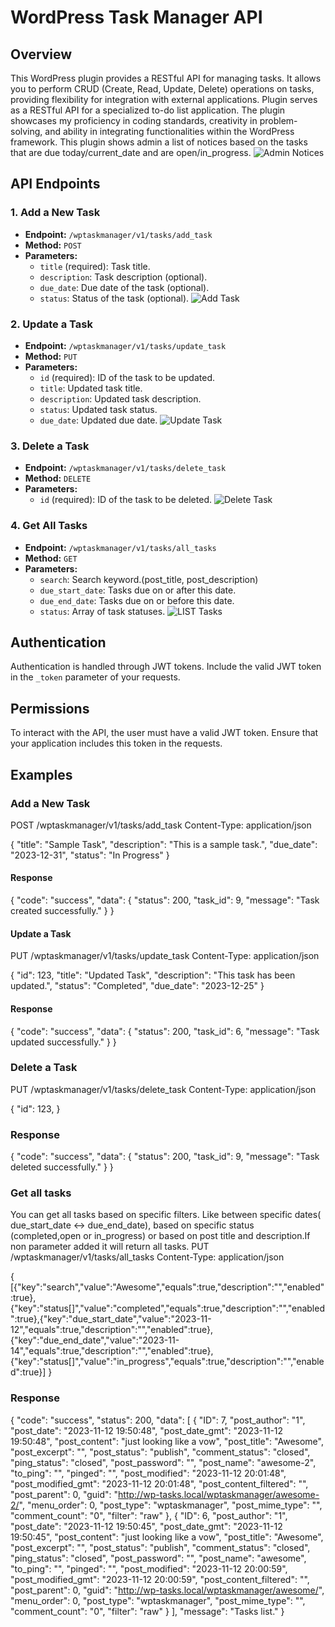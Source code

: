 
# WordPress Task Manager API

## Overview

This WordPress plugin provides a RESTful API for managing tasks. It allows you to perform CRUD (Create, Read, Update, Delete) operations on tasks, providing flexibility for integration with external applications.
Plugin serves as a RESTful API for a specialized to-do list application. The plugin  showcases my proficiency in coding standards, creativity in problem-solving, and ability in integrating functionalities within the WordPress framework.
This plugin shows admin a list of notices based on the tasks that are due today/current_date and are open/in_progress.
![Admin Notices](images/admin-notice.png)

## API Endpoints

### 1. Add a New Task

- **Endpoint:** `/wptaskmanager/v1/tasks/add_task`
- **Method:** `POST`
- **Parameters:**
  - `title` (required): Task title.
  - `description`: Task description (optional).
  - `due_date`: Due date of the task (optional).
  - `status`: Status of the task (optional).
![Add Task](images/add-task.png)

### 2. Update a Task

- **Endpoint:** `/wptaskmanager/v1/tasks/update_task`
- **Method:** `PUT`
- **Parameters:**
  - `id` (required): ID of the task to be updated.
  - `title`: Updated task title.
  - `description`: Updated task description.
  - `status`: Updated task status.
  - `due_date`: Updated due date.
![Update Task](images/update-task.png)

### 3. Delete a Task

- **Endpoint:** `/wptaskmanager/v1/tasks/delete_task`
- **Method:** `DELETE`
- **Parameters:**
  - `id` (required): ID of the task to be deleted.
![Delete Task](images/delete-task.png)

### 4. Get All Tasks

- **Endpoint:** `/wptaskmanager/v1/tasks/all_tasks`
- **Method:** `GET`
- **Parameters:**
  - `search`: Search keyword.(post_title, post_description)
  - `due_start_date`: Tasks due on or after this date.
  - `due_end_date`: Tasks due on or before this date.
  - `status`: Array of task statuses.
![LIST Tasks](images/list-tasks.png)

## Authentication

Authentication is handled through JWT tokens. Include the valid JWT token in the `_token` parameter of your requests.

## Permissions

To interact with the API, the user must have a valid JWT token. Ensure that your application includes this token in the requests.

## Examples

### Add a New Task

POST /wptaskmanager/v1/tasks/add_task
Content-Type: application/json

{
  "title": "Sample Task",
  "description": "This is a sample task.",
  "due_date": "2023-12-31",
  "status": "In Progress"
}
#### Response
{
    "code": "success",
    "data": {
        "status": 200,
        "task_id": 9,
        "message": "Task created successfully."
    }
}
#### Update a  Task

PUT /wptaskmanager/v1/tasks/update_task
Content-Type: application/json

{
  "id": 123,
  "title": "Updated Task",
  "description": "This task has been updated.",
  "status": "Completed",
  "due_date": "2023-12-25"
}
#### Response
{
    "code": "success",
    "data": {
        "status": 200,
        "task_id": 6,
        "message": "Task updated successfully."
    }
}

### Delete a Task

PUT /wptaskmanager/v1/tasks/delete_task
Content-Type: application/json

{
  "id": 123,
}
### Response
{
    "code": "success",
    "data": {
        "status": 200,
        "task_id": 9,
        "message": "Task deleted successfully."
    }
}

### Get all tasks
You can get all tasks based on specific filters. Like between specific dates( due_start_date <-> due_end_date), based on 
specific status (completed,open or in_progress) or based on post title and description.If non parameter added it will return all tasks.
PUT /wptaskmanager/v1/tasks/all_tasks
Content-Type: application/json

{
  [{"key":"search","value":"Awesome","equals":true,"description":"","enabled":true},{"key":"status[]","value":"completed","equals":true,"description":"","enabled":true},{"key":"due_start_date","value":"2023-11-12","equals":true,"description":"","enabled":true},{"key":"due_end_date","value":"2023-11-14","equals":true,"description":"","enabled":true},{"key":"status[]","value":"in_progress","equals":true,"description":"","enabled":true}]
}

### Response
{
    "code": "success",
    "status": 200,
    "data": [
        {
            "ID": 7,
            "post_author": "1",
            "post_date": "2023-11-12 19:50:48",
            "post_date_gmt": "2023-11-12 19:50:48",
            "post_content": "just looking like a vow",
            "post_title": "Awesome",
            "post_excerpt": "",
            "post_status": "publish",
            "comment_status": "closed",
            "ping_status": "closed",
            "post_password": "",
            "post_name": "awesome-2",
            "to_ping": "",
            "pinged": "",
            "post_modified": "2023-11-12 20:01:48",
            "post_modified_gmt": "2023-11-12 20:01:48",
            "post_content_filtered": "",
            "post_parent": 0,
            "guid": "http://wp-tasks.local/wptaskmanager/awesome-2/",
            "menu_order": 0,
            "post_type": "wptaskmanager",
            "post_mime_type": "",
            "comment_count": "0",
            "filter": "raw"
        },
        {
            "ID": 6,
            "post_author": "1",
            "post_date": "2023-11-12 19:50:45",
            "post_date_gmt": "2023-11-12 19:50:45",
            "post_content": "just looking like a vow",
            "post_title": "Awesome",
            "post_excerpt": "",
            "post_status": "publish",
            "comment_status": "closed",
            "ping_status": "closed",
            "post_password": "",
            "post_name": "awesome",
            "to_ping": "",
            "pinged": "",
            "post_modified": "2023-11-12 20:00:59",
            "post_modified_gmt": "2023-11-12 20:00:59",
            "post_content_filtered": "",
            "post_parent": 0,
            "guid": "http://wp-tasks.local/wptaskmanager/awesome/",
            "menu_order": 0,
            "post_type": "wptaskmanager",
            "post_mime_type": "",
            "comment_count": "0",
            "filter": "raw"
        }
    ],
    "message": "Tasks list."
}

